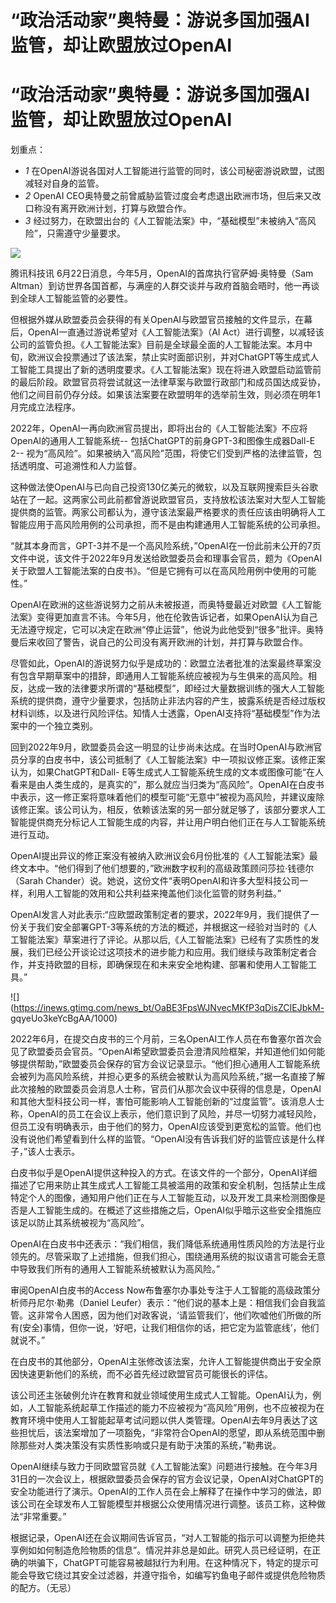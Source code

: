 # “政治活动家”奥特曼：游说多国加强AI监管，却让欧盟放过OpenAI

# “政治活动家”奥特曼：游说多国加强AI监管，却让欧盟放过OpenAI

划重点：

  * _1_ 在OpenAI游说各国对人工智能进行监管的同时，该公司秘密游说欧盟，试图减轻对自身的监管。
  * _2_ OpenAI CEO奥特曼之前曾威胁监管过度会考虑退出欧洲市场，但后来又改口称没有离开欧洲计划，打算与欧盟合作。
  * _3_ 经过努力，在欧盟出台的《人工智能法案》中，“基础模型”未被纳入“高风险”，只需遵守少量要求。

![](https://inews.gtimg.com/news_bt/OLIRtjVUPzrxRbCBg_i8xKqt06nAnVFDAD5K79-8B_cywAA/1000)

腾讯科技讯 6月22日消息，今年5月，OpenAI的首席执行官萨姆·奥特曼（Sam
Altman）到访世界各国首都，与满座的人群交谈并与政府首脑会晤时，他一再谈到全球人工智能监管的必要性。

但根据外媒从欧盟委员会获得的有关OpenAI与欧盟官员接触的文件显示，在幕后，OpenAI一直通过游说希望对《人工智能法案》（AI
Act）进行调整，以减轻该公司的监管负担。《人工智能法案》目前是全球最全面的人工智能法案。本月中旬，欧洲议会投票通过了该法案，禁止实时面部识别，并对ChatGPT等生成式人工智能工具提出了新的透明度要求。《人工智能法案》现在将进入欧盟启动监管前的最后阶段。欧盟官员将尝试就这一法律草案与欧盟行政部门和成员国达成妥协，他们之间目前仍存分歧。如果该法案要在欧盟明年的选举前生效，则必须在明年1月完成立法程序。

2022年，OpenAI一再向欧洲官员提出，即将出台的《人工智能法案》不应将OpenAI的通用人工智能系统--
包括ChatGPT的前身GPT-3和图像生成器Dall-E 2--
视为“高风险”。如果被纳入“高风险”范围，将使它们受到严格的法律监管，包括透明度、可追溯性和人力监督。

这种做法使OpenAI与已向自己投资130亿美元的微软，以及互联网搜索巨头谷歌站在了一起。这两家公司此前都曾游说欧盟官员，支持放松该法案对大型人工智能提供商的监管。两家公司都认为，遵守该法案最严格要求的责任应该由明确将人工智能应用于高风险用例的公司承担，而不是由构建通用人工智能系统的公司承担。

“就其本身而言，GPT-3并不是一个高风险系统，”OpenAI在一份此前未公开的7页文件中说，该文件于2022年9月发送给欧盟委员会和理事会官员，题为《OpenAI关于欧盟人工智能法案的白皮书》。“但是它拥有可以在高风险用例中使用的可能性。”

OpenAI在欧洲的这些游说努力之前从未被报道，而奥特曼最近对欧盟《人工智能法案》变得更加直言不讳。今年5月，他在伦敦告诉记者，如果OpenAI认为自己无法遵守规定，它可以决定在欧洲“停止运营”，他说为此他受到“很多”批评。奥特曼后来收回了警告，说自己的公司没有离开欧洲的计划，并打算与欧盟合作。

尽管如此，OpenAI的游说努力似乎是成功的：欧盟立法者批准的法案最终草案没有包含早期草案中的措辞，即通用人工智能系统应被视为与生俱来的高风险。相反，达成一致的法律要求所谓的“基础模型”，即经过大量数据训练的强大人工智能系统的提供商，遵守少量要求，包括防止非法内容的产生，披露系统是否经过版权材料训练，以及进行风险评估。知情人士透露，OpenAI支持将“基础模型”作为法案中的一个独立类别。

回到2022年9月，欧盟委员会这一明显的让步尚未达成。在当时OpenAI与欧洲官员分享的白皮书中，该公司抵制了《人工智能法案》中一项拟议修正案。该修正案认为，如果ChatGPT和Dall-
E等生成式人工智能系统生成的文本或图像可能“在人看来是由人类生成的，是真实的”，那么就应当归类为“高风险”。OpenAI在白皮书中表示，这一修正案将意味着他们的模型可能“无意中”被视为高风险，并建议废除该修正案。该公司认为，相反，依赖该法案的另一部分就足够了，该部分要求人工智能提供商充分标记人工智能生成的内容，并让用户明白他们正在与人工智能系统进行互动。

OpenAI提出异议的修正案没有被纳入欧洲议会6月份批准的《人工智能法案》最终文本中。“他们得到了他们想要的，”欧洲数字权利的高级政策顾问莎拉·钱德尔（Sarah
Chander）说。她说，这份文件“表明OpenAI和许多大型科技公司一样，利用人工智能的效用和公共利益来掩盖他们淡化监管的财务利益。”

OpenAI发言人对此表示:“应欧盟政策制定者的要求，2022年9月，我们提供了一份关于我们安全部署GPT-3等系统的方法的概述，并根据这一经验对当时的《人工智能法案》草案进行了评论。从那以后,《人工智能法案》已经有了实质性的发展，我们已经公开谈论过这项技术的进步能力和应用。我们继续与政策制定者合作，并支持欧盟的目标，即确保现在和未来安全地构建、部署和使用人工智能工具。”

![](https://inews.gtimg.com/news_bt/OaBE3FpsWJNvecMKfP3qDisZCIEJbkM-
gqyeUo3keYcBgAA/1000)

2022年6月，在提交白皮书的三个月前，三名OpenAI工作人员在布鲁塞尔首次会见了欧盟委员会官员。“OpenAI希望欧盟委员会澄清风险框架，并知道他们如何能够提供帮助，”欧盟委员会保存的官方会议记录显示。“他们担心通用人工智能系统会被列为高风险系统，并担心更多的系统会被默认为高风险系统，”据一名直接了解此次接触的欧盟委员会消息人士称，官员们从那次会议中获得的信息是，OpenAI和其他大型科技公司一样，害怕可能影响人工智能创新的“过度监管”。该消息人士称，OpenAI的员工在会议上表示，他们意识到了风险，并尽一切努力减轻风险，但员工没有明确表示，由于他们的努力，OpenAI应该受到更宽松的监管。他们也没有说他们希望看到什么样的监管。“OpenAI没有告诉我们好的监管应该是什么样子，”该人士表示。

白皮书似乎是OpenAI提供这种投入的方式。在该文件的一个部分，OpenAI详细描述了它用来防止其生成式人工智能工具被滥用的政策和安全机制，包括禁止生成特定个人的图像，通知用户他们正在与人工智能互动，以及开发工具来检测图像是否是人工智能生成的。在概述了这些措施之后，OpenAI似乎暗示这些安全措施应该足以防止其系统被视为“高风险”。

OpenAI在白皮书中还表示：“我们相信，我们降低系统通用性质风险的方法是行业领先的。尽管采取了上述措施，但我们担心，围绕通用系统的拟议语言可能会无意中导致我们所有的通用人工智能系统被默认为高风险。”

审阅OpenAI白皮书的Access Now布鲁塞尔办事处专注于人工智能的高级政策分析师丹尼尔·勒弗（Daniel
Leufer）表示：“他们说的基本上是：相信我们会自我监管。这非常令人困惑，因为他们对政客说，‘请监管我们’，他们吹嘘他们所做的所有(安全)事情，但你一说，‘好吧，让我们相信你的话，把它定为监管底线’，他们就说不。”

在白皮书的其他部分，OpenAI主张修改该法案，允许人工智能提供商出于安全原因快速更新他们的系统，而不必首先经过欧盟官员可能很长的评估。

该公司还主张破例允许在教育和就业领域使用生成式人工智能。OpenAI认为，例如，人工智能系统起草工作描述的能力不应被视为“高风险”用例，也不应被视为在教育环境中使用人工智能起草考试问题以供人类管理。OpenAI去年9月表达了这些担忧后，该法案增加了一项豁免，“非常符合OpenAI的愿望，即从系统范围中删除那些对人类决策没有实质性影响或只是有助于决策的系统，”勒弗说。

OpenAI继续与致力于同欧盟官员就《人工智能法案》问题进行接触。在今年3月31日的一次会议上，根据欧盟委员会保存的官方会议记录，OpenAI对ChatGPT的安全功能进行了演示。OpenAI的工作人员在会上解释了在操作中学习的做法，即该公司在全球发布人工智能模型并根据公众使用情况进行调整。该员工称，这种做法“非常重要。”

根据记录，OpenAI还在会议期间告诉官员，“对人工智能的指示可以调整为拒绝共享例如如何制造危险物质的信息”。情况并非总是如此。研究人员已经证明，在正确的哄骗下，ChatGPT可能容易被越狱行为利用。在这种情况下，特定的提示可能会导致它绕过其安全过滤器，并遵守指令，如编写钓鱼电子邮件或提供危险物质的配方。（无忌）

